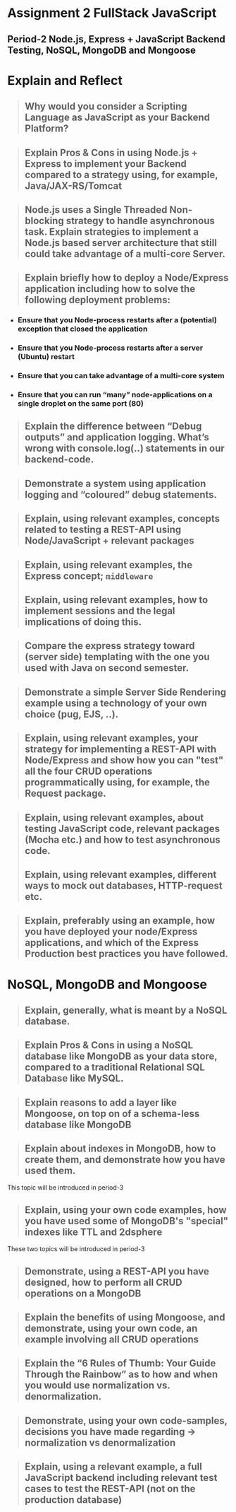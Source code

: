 # Assignment 2 FullStack JavaScript
## Period-2 Node.js, Express + JavaScript Backend Testing, NoSQL, MongoDB and Mongoose

# Explain and Reflect

>## Why would you consider a Scripting Language as JavaScript as your Backend Platform?

>## Explain Pros & Cons in using Node.js + Express to implement your Backend compared to a strategy using, for example, Java/JAX-RS/Tomcat

>## Node.js uses a Single Threaded Non-blocking strategy to handle asynchronous task. Explain strategies to implement a Node.js based server architecture that still could take advantage of a multi-core Server.

>## Explain briefly how to deploy a Node/Express application including how to solve the following deployment problems:

* ### Ensure that you Node-process restarts after a (potential) exception that closed the application
* ### Ensure that you Node-process restarts after a server (Ubuntu) restart
* ### Ensure that you can take advantage of a multi-core system
* ### Ensure that you can run “many” node-applications on a single droplet on the same port (80)

>## Explain the difference between “Debug outputs” and application logging. What’s wrong with console.log(..) statements in our backend-code.

>## Demonstrate a system using application logging and “coloured” debug statements.

>## Explain, using relevant examples, concepts related to testing a REST-API using Node/JavaScript + relevant packages 

>## Explain, using relevant examples, the Express concept; `middleware`
>## Explain, using relevant examples, how to implement sessions and the legal implications of doing this.

>## Compare the express strategy toward (server side) templating with the one you used with Java on second semester.

>## Demonstrate a simple Server Side Rendering example using a technology of your own choice (pug, EJS, ..).

>## Explain, using relevant examples, your strategy for implementing a REST-API with Node/Express and show how you can "test" all the four CRUD operations programmatically using, for example, the Request package.

>## Explain, using relevant examples, about testing JavaScript code, relevant packages (Mocha etc.) and how to test asynchronous code.
>## Explain, using relevant examples, different ways to mock out databases, HTTP-request etc.

>## Explain, preferably using an example, how you have deployed your node/Express applications, and which of the Express Production best practices you have followed.


# NoSQL, MongoDB and Mongoose

>## Explain, generally, what is meant by a NoSQL database.

>## Explain Pros & Cons in using a NoSQL database like MongoDB as your data store, compared to a traditional Relational SQL Database like MySQL.

>## Explain reasons to add a layer like Mongoose, on top on of a schema-less database like MongoDB


>## Explain about indexes in MongoDB, how to create them, and demonstrate how you have used them.

This topic will be introduced in period-3

>## Explain, using your own code examples, how you have used some of MongoDB's "special" indexes like TTL and 2dsphere

These two topics will be introduced in period-3

>## Demonstrate, using a REST-API you have designed, how to perform all CRUD operations on a MongoDB

>## Explain the benefits of using Mongoose, and demonstrate, using your own code, an example involving all CRUD operations

>## Explain the “6 Rules of Thumb: Your Guide Through the Rainbow” as to how and when you would use normalization vs. denormalization.

>## Demonstrate, using your own code-samples, decisions you have made regarding → normalization vs denormalization 

>## Explain, using a relevant example, a full JavaScript backend including relevant test cases to test the REST-API (not on the production database)
